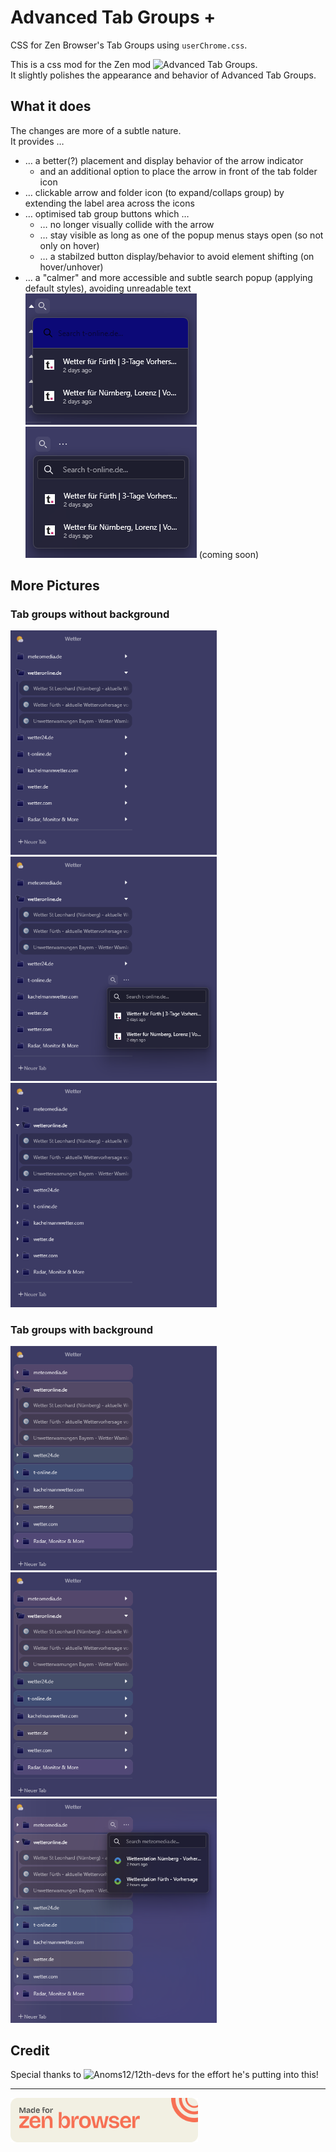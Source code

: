 # Advanced Tab Groups + 

CSS for Zen Browser's Tab Groups using `userChrome.css`. 

This is a css mod for the Zen mod ![Advanced Tab Groups](https://github.com/Anoms12/Advanced-Tab-Groups/blob/V2.0.0/image.png). <br>
It slightly polishes the appearance and behavior of Advanced Tab Groups.

## What it does

The changes are more of a subtle nature.\
It provides … 

* … a better(?) placement and display behavior of the arrow indicator
  - and an additional option to place the arrow in front of the tab folder icon
* … clickable arrow and folder icon (to expand/collaps group) by extending the label area across the icons
* … optimised tab group buttons which …
  - … no longer visually collide with the arrow 
  - … stay visible as long as one of the popup menus stays open (so not only on hover)
  - … a stabilzed button display/behavior to avoid element shifting (on hover/unhover)
* … a "calmer" and more accessible and subtle search popup (applying default styles), avoiding unreadable text \
<img src="https://github.com/Wacky-Wombat/Advanced-Tab-Groups-Plus/blob/main/images/search-popup-old.png" width="" alt=""> <img src="https://github.com/Wacky-Wombat/Advanced-Tab-Groups-Plus/blob/main/images/search-popup-new.png" width="" alt=""> 
(coming soon)
## More Pictures
### Tab groups without background
<img src="https://github.com/Wacky-Wombat/Advanced-Tab-Groups-Plus/blob/main/images/tab-group-plain-arrow-last.png" width="330" alt=""> <img src="https://github.com/Wacky-Wombat/Advanced-Tab-Groups-Plus/blob/main/images/tab-group-plain-arrow-last-w-popup.png" width="330" alt=""> <img src="https://github.com/Wacky-Wombat/Advanced-Tab-Groups-Plus/blob/main/images/tab-group-plain-arrow-first.png" width="330" alt="">

### Tab groups with background
<img src="https://github.com/Wacky-Wombat/Advanced-Tab-Groups-Plus/blob/main/images/tab-group-bg-arrow-first.png" width="330" alt=""> <img src="https://github.com/Wacky-Wombat/Advanced-Tab-Groups-Plus/blob/main/images/tab-group-bg-arrow-last.png" width="330" alt=""> <img src="https://github.com/Wacky-Wombat/Advanced-Tab-Groups-Plus/blob/main/images/tab-group-bg-arrow-first-w-popup.png" width="330" alt="">

## Credit  

Special thanks to ![Anoms12/12th-devs](https://github.com/12th-devs/Advanced-Tab-Groups) for the effort he's putting into this!

---

<img src="https://github.com/heyitszenithyt/zen-browser-badges/raw/fb14dcd72694b7176d141c774629df76af87514e/light/zen-badge-light.png" alt="Made For Zen Badge" width="300">



